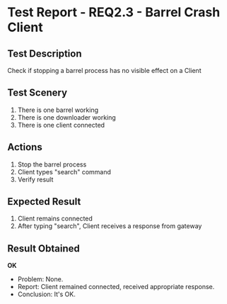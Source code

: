 # Test Report - REQ2.3 - Barrel Crash Client

## Test Description
Check if stopping a barrel process has no visible effect on a Client

## Test Scenery

1. There is one barrel working
2. There is one downloader working
3. There is one client connected

## Actions

1. Stop the barrel process
2. Client types "search" command
3. Verify result

## Expected Result

1. Client remains connected 
2. After typing "search", Client receives a response from gateway


## Result Obtained
**OK**

- Problem: None.
- Report: Client remained connected, received appropriate response.
- Conclusion: It's OK.
